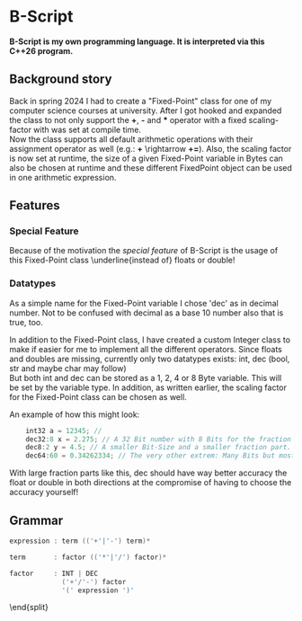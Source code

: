# B-Script

__B-Script is my own programming language. It is interpreted via this C++26 program.__

## Background story

Back in spring 2024 I had to create a "Fixed-Point" class for one of my computer science courses at university. After
I got hooked and expanded the class to not only support the __+__, __-__ and __*__ operator with a fixed scaling-factor
with was set at compile time.\
Now the class supports all default arithmetic operations with their assignment operator as well (e.g.: __+__
\rightarrow __+=__). Also, the scaling factor is now set at runtime, the size of a given Fixed-Point variable in Bytes
can also be chosen at runtime and these different FixedPoint object can be used in one arithmetic expression.

## Features

### Special Feature

Because of the motivation the _special feature_ of B-Script is the usage of this Fixed-Point class \underline{instead 
of} floats or double! 

### Datatypes

As a simple name for the Fixed-Point variable I chose 'dec' as in decimal number. Not to be confused with decimal as a 
base 10 number also that is true, too.

In addition to the Fixed-Point class, I have created a custom Integer class to make if easier for me to implement all
the different operators. Since floats and doubles are missing, currently only two datatypes exists: int, dec (bool, str
and maybe char may follow)\
But both int and dec can be stored as a 1, 2, 4 or 8 Byte variable. This will be set by the variable type. In addition,
as written earlier, the scaling factor for the Fixed-Point class can be chosen as well.


An example of how this might look:

``` c++
    int32 a = 12345; // 
    dec32:8 x = 2.275; // A 32 Bit number with 8 Bits for the fraction part.
    dec8:2 y = 4.5; // A smaller Bit-Size and a smaller fraction part.
    dec64:60 = 0.34262334; // The very other extrem: Many Bits but most for fraction part.
```

With large fraction parts like this, dec should have way better accuracy the float or double in both directions at the
compromise of having to choose the accuracy yourself!

## Grammar

``` c++
expression : term (('+'|'-') term)*

term       : factor (('*'|'/') factor)*

factor     : INT | DEC
             ('+'/'-') factor
             '(' expression ')'
```
\end{split}